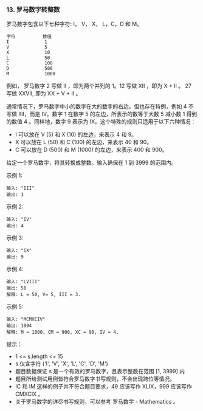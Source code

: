 ### 13. 罗马数字转整数

罗马数字包含以下七种字符: I， V， X， L，C，D 和 M。

```
字符          数值
I             1
V             5
X             10
L             50
C             100
D             500
M             1000
```

例如， 罗马数字 2 写做 II ，即为两个并列的 1。12 写做 XII ，即为 X + II 。 27 写做 XXVII, 即为 XX + V + II 。

通常情况下，罗马数字中小的数字在大的数字的右边。但也存在特例，例如 4 不写做 IIII，而是 IV。数字 1 在数字 5 的左边，所表示的数等于大数 5 减小数 1 得到的数值 4 。同样地，数字 9 表示为
IX。这个特殊的规则只适用于以下六种情况：

- I 可以放在 V (5) 和 X (10) 的左边，来表示 4 和 9。
- X 可以放在 L (50) 和 C (100) 的左边，来表示 40 和 90。
- C 可以放在 D (500) 和 M (1000) 的左边，来表示 400 和 900。

给定一个罗马数字，将其转换成整数。输入确保在 1 到 3999 的范围内。

示例 1:

```
输入: "III"
输出: 3
```

示例 2:

```
输入: "IV"
输出: 4
```

示例 3:

```
输入: "IX"
输出: 9
```

示例 4:

```
输入: "LVIII"
输出: 58
解释: L = 50, V= 5, III = 3.
```

示例 5:

```
输入: "MCMXCIV"
输出: 1994
解释: M = 1000, CM = 900, XC = 90, IV = 4.
```

提示：

- 1 <= s.length <= 15
- s 仅含字符 ('I', 'V', 'X', 'L', 'C', 'D', 'M')
- 题目数据保证 s 是一个有效的罗马数字，且表示整数在范围 [1, 3999] 内
- 题目所给测试用例皆符合罗马数字书写规则，不会出现跨位等情况。
- IC 和 IM 这样的例子并不符合题目要求，49 应该写作 XLIX，999 应该写作 CMXCIX 。
- 关于罗马数字的详尽书写规则，可以参考 罗马数字 - Mathematics 。
